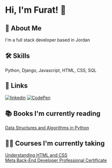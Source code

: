 
# Hi, I'm Furat! 👋


## 🚀 About Me
I'm a full stack developer based in Jordan


## 🛠 Skills
Python, Django, Javascript, HTML, CSS, SQL 


## 🔗 Links
[![linkedin](https://img.shields.io/badge/linkedin-0A66C2?style=for-the-badge&logo=linkedin&logoColor=white)](https://www.linkedin.com/in/furat-alsmadi/)
[![CodePen](https://img.shields.io/badge/Codepen-000000?style=for-the-badge&logo=codepen&logoColor=white)](https://codepen.io/furatmalsmadi)


## 📚 Books I'm currently reading 
[Data Structures and Algorithms in Python](https://www.amazon.com/Structures-Algorithms-Python-Michael-Goodrich/dp/1118290275/ref=sr_1_2?crid=3PKCK9LMM4HNA&keywords=data+structures+and+algorithms+in+python&qid=1655382486&sprefix=Data+Structures+and+Algorithms+in+%2Caps%2C248&sr=8-2)


## 👨‍🎓 Courses I'm currently taking 
[Understanding HTML and CSS](https://www.udemy.com/course/understanding-html-and-css/) \
[Meta Back-End Developer Professional Certificate](https://www.coursera.org/professional-certificates/meta-back-end-developer)
